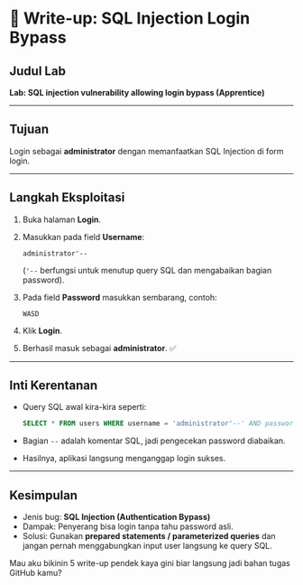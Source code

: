 # 📝 Write-up: SQL Injection Login Bypass

## Judul Lab

**Lab: SQL injection vulnerability allowing login bypass (Apprentice)**

---

## Tujuan

Login sebagai **administrator** dengan memanfaatkan SQL Injection di form login.

---

## Langkah Eksploitasi

1. Buka halaman **Login**.
2. Masukkan pada field **Username**:

   ```
   administrator'--
   ```

   (`'--` berfungsi untuk menutup query SQL dan mengabaikan bagian password).
3. Pada field **Password** masukkan sembarang, contoh:

   ```
   WASD
   ```
4. Klik **Login**.
5. Berhasil masuk sebagai **administrator**. ✅

---

## Inti Kerentanan

* Query SQL awal kira-kira seperti:

  ```sql
  SELECT * FROM users WHERE username = 'administrator'--' AND password = 'WASD'
  ```
* Bagian `--` adalah komentar SQL, jadi pengecekan password diabaikan.
* Hasilnya, aplikasi langsung menganggap login sukses.

---

## Kesimpulan

* Jenis bug: **SQL Injection (Authentication Bypass)**
* Dampak: Penyerang bisa login tanpa tahu password asli.
* Solusi: Gunakan **prepared statements / parameterized queries** dan jangan pernah menggabungkan input user langsung ke query SQL.


Mau aku bikinin 5 write-up pendek kaya gini biar langsung jadi bahan tugas GitHub kamu?

